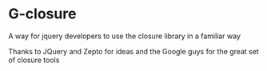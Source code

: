# G-closure #

A way for jquery developers to use the closure library in a familiar way

Thanks to JQuery and Zepto for ideas and the Google guys for the great set of closure tools
